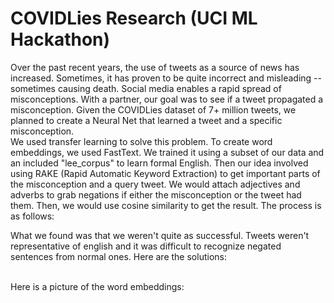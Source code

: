 # COVIDLies Research (UCI ML Hackathon)
Over the past recent years, the use of tweets as a source of news has increased. Sometimes, it has proven to be quite incorrect and misleading -- sometimes causing death.
Social media enables a rapid spread of misconceptions. With a partner, our goal was to see if a tweet propagated a misconception. Given the COVIDLies dataset of 7+ million tweets,
we planned to create a Neural Net that learned a tweet and a specific misconception.
<br />
We used transfer learning to solve this problem. To create word embeddings, we used FastText. We trained it using a subset of our data and an included "lee_corpus" to learn
formal English. Then our idea involved using RAKE (Rapid Automatic Keyword Extraction) to get important parts of the misconception and a query tweet. We would attach adjectives 
and adverbs to grab negations if either the misconception or the tweet had them. Then, we would use cosine similarity to get the result. The process is as follows:
<p align="center">
</p>
  <img src=" " width=200>
<br />
What we found was that we weren't quite as successful. Tweets weren't representative of english and it was difficult to recognize negated sentences from normal ones. Here are the
solutions:
<p align="center">
</p>
<br /> Here is a picture of the word embeddings:
<p align="center">
</p>
